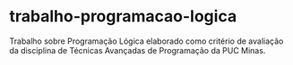 # trabalho-programacao-logica
Trabalho sobre Programação Lógica elaborado como critério de avaliação da disciplina de Técnicas Avançadas de Programação da PUC Minas.
